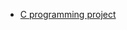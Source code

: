 - [C programming project](https://www.youtube.com/watch?v=954J7uCVHLA&list=PLiLzqLEAMKr7_oTKOosIP1QH4GTlZe29G)